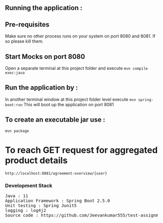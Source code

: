 ## Running the application :

## Pre-requisites
Make sure no other process runs on your system on port 8080 and 8081.
If so please kill them.

## Start Mocks on port 8080
Open a separate terminal at this project folder and execute
`mvn compile exec:java`

## Run the application by :
In another terminal window at this project folder level execute
`mvn spring-boot:run`
This will boot up the application on port 8081


## To create an executable jar use : 
`mvn package`

# To reach GET request for aggregated product details

`http://localhost:8081/agreement-overview/{user}`

<H3> Development Stack </H3>
<pre>
Java : 11
Application Framework : Spring Boot 2.5.0
Unit testing : Spring Junit5
logging : log4j2
Source code : https://github.com/Jeevankumar555/test-assignment.git
</pre>